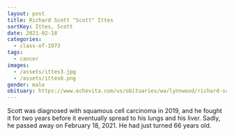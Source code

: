 ```yaml
---
layout: post
title: Richard Scott "Scott" Ittes
sortKey: Ittes, Scott
date: 2021-02-18
categories:
  - class-of-1973
tags:
  - cancer
images:
  - /assets/ittes3.jpg
  - /assets/ittes6.png
gender: male
obituary: https://www.echovita.com/us/obituaries/wa/lynnwood/richard-scott-ittes-12333972
---
```

Scott was diagnosed with squamous cell carcinoma in 2019, and he fought it for two years before it eventually spread to his lungs and his liver. Sadly, he passed away on February 18, 2021. He had just turned 66 years old.